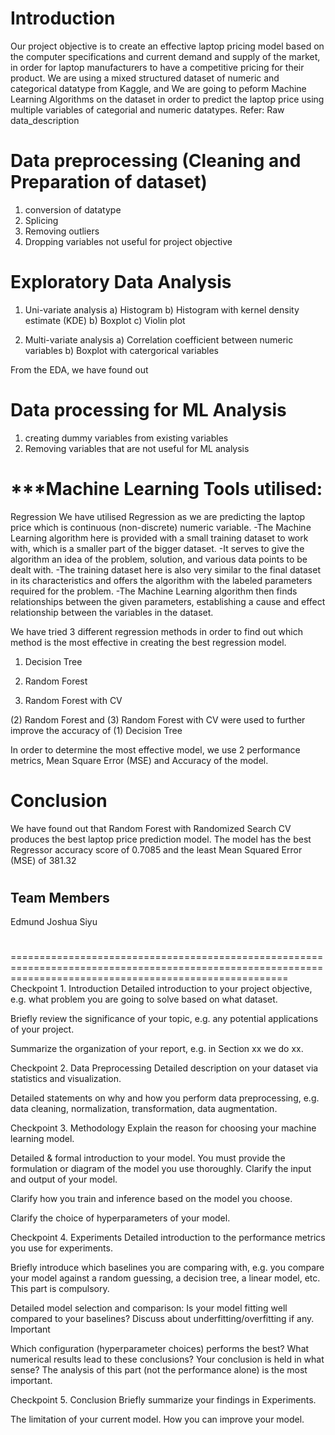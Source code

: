 # Introduction
Our project objective is to create an effective laptop pricing model based on the computer specifications and current demand and supply of the market, in order for laptop manufacturers to have a competitive pricing for their product.
We are using a mixed structured dataset of numeric and categorical datatype from Kaggle, and We are going to peform Machine Learning Algorithms on the dataset in order to predict the laptop price using multiple variables of categorial and numeric datatypes.
  Refer: Raw data_description

# Data preprocessing (Cleaning and Preparation of dataset) 
1) conversion of datatype
2) Splicing
3) Removing outliers
4) Dropping variables not useful for project objective

# Exploratory Data Analysis
1) Uni-variate analysis
  a) Histogram
  b) Histogram with kernel density estimate (KDE)
  b) Boxplot
  c) Violin plot
  
2) Multi-variate analysis
  a) Correlation coefficient between numeric variables
  b) Boxplot with catergorical variables
  
From the EDA, we have found out 

# Data processing for ML Analysis
1) creating dummy variables from existing variables
2) Removing variables that are not useful for ML analysis

# ***Machine Learning Tools utilised:
Regression
We have utilised Regression as we are predicting the laptop price which is continuous (non-discrete) numeric variable.
-The Machine Learning algorithm here is provided with a small training dataset to work with, which is a smaller part of the bigger dataset.
-It serves to give the algorithm an idea of the problem, solution, and various data points to be dealt with.
-The training dataset here is also very similar to the final dataset in its characteristics and offers the algorithm with the labeled parameters required for the problem.
-The Machine Learning algorithm then finds relationships between the given parameters, establishing a cause and effect relationship between the variables in the dataset.

We have tried 3 different regression methods in order to find out which method is the most effective in creating the best regression model.

1) Decision Tree


2) Random Forest


3) Random Forest with CV

(2) Random Forest and (3) Random Forest with CV were used to further improve the accuracy of (1) Decision Tree

In order to determine the most effective model, we use 2 performance metrics, Mean Square Error (MSE) and Accuracy of the model.


# Conclusion
We have found out that Random Forest with Randomized Search CV produces the best laptop price prediction model.
The model has the best Regressor accuracy score of 0.7085 and the least Mean Squared Error (MSE) of 381.32

#
## Team Members
Edmund
Joshua
Siyu


# 
============================================================================================================================================================  
Checkpoint 1. Introduction Detailed introduction to your project objective, e.g. what problem you are going to solve based on what dataset.

Briefly review the significance of your topic, e.g. any potential applications of your project.

Summarize the organization of your report, e.g. in Section xx we do xx.

Checkpoint 2. Data Preprocessing Detailed description on your dataset via statistics and visualization.

Detailed statements on why and how you perform data preprocessing, e.g. data cleaning, normalization, transformation, data augmentation.

Checkpoint 3. Methodology Explain the reason for choosing your machine learning model.

Detailed & formal introduction to your model. You must provide the formulation or diagram of the model you use thoroughly. Clarify the input and output of your model.

Clarify how you train and inference based on the model you choose.

Clarify the choice of hyperparameters of your model.

Checkpoint 4. Experiments Detailed introduction to the performance metrics you use for experiments.

Briefly introduce which baselines you are comparing with, e.g. you compare your model against a random guessing, a decision tree, a linear model, etc. This part is compulsory.

Detailed model selection and comparison: Is your model fitting well compared to your baselines? Discuss about underfitting/overfitting if any. Important

Which configuration (hyperparameter choices) performs the best? What numerical results lead to these conclusions? Your conclusion is held in what sense? The analysis of this part (not the performance alone) is the most important.

Checkpoint 5. Conclusion Briefly summarize your findings in Experiments.

The limitation of your current model. How you can improve your model.

